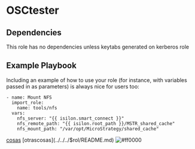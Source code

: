 # OSCtester

## Dependencies

This role has no dependencies unless keytabs generated on kerberos role

## Example Playbook

Including an example of how to use your role (for instance, with variables
passed in as parameters) is always nice for users too:


	- name: Mount NFS
	  import_role:
        name: tools/nfs
	  vars:
	    nfs_server: "{{ isilon.smart_connect }}"
        nfs_remote_path: "{{ isilon.root_path }}/MSTR_shared_cache"
	    nfs_mount_path: "/var/opt/MicroStrategy/shared_cache"

[cosas](../../../$rol/README.md)
[otrascosas](../../../$rol/README.md) ![#ff0000](PENDING)
